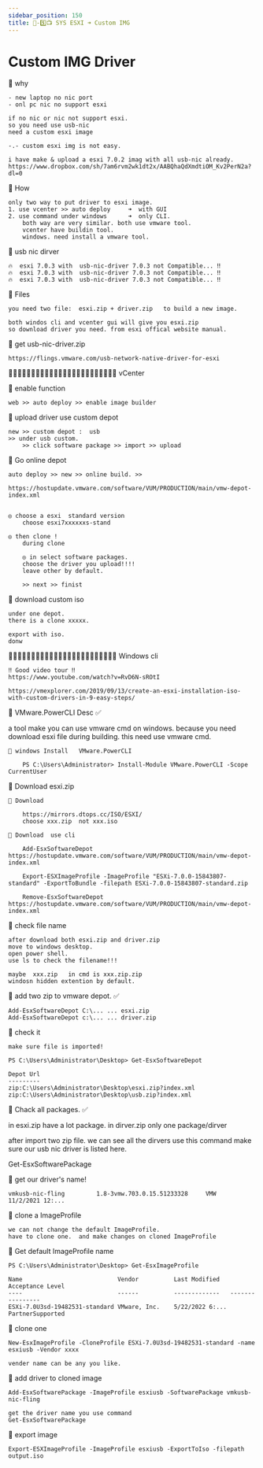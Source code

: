 ```yaml
---
sidebar_position: 150
title: 🎪-5️⃣📺 SYS ESXI ➜ Custom IMG
---
```


# Custom IMG Driver 



🔵 why

    - new laptop no nic port 
    - onl pc nic no support esxi

    if no nic or nic not support esxi.
    so you need use usb-nic
    need a custom esxi image 

    -.- custom esxi img is not easy. 

    i have make & upload a esxi 7.0.2 imag with all usb-nic already.
    https://www.dropbox.com/sh/7am6rvm2wk1dt2x/AABQhaQdXmdtiOM_Kv2PerN2a?dl=0



🔵 How

    only two way to put driver to esxi image.
    1. use vcenter >> auto deploy     ➜  with GUI
    2. use command under windows      ➜  only CLI.
        both way are very similar. both use vmware tool.
        vcenter have buildin tool.
        windows. need install a vmware tool.



🔵 usb nic dirver

    🔥  esxi 7.0.3 with  usb-nic-driver 7.0.3 not Compatible... ‼️
    🔥  esxi 7.0.3 with  usb-nic-driver 7.0.3 not Compatible... ‼️
    🔥  esxi 7.0.3 with  usb-nic-driver 7.0.3 not Compatible... ‼️



🔵 Files 

    you need two file:  esxi.zip + driver.zip   to build a new image.
    
    both windos cli and vcenter gui will give you esxi.zip 
    so download driver you need. from esxi offical website manual.



🔵 get usb-nic-driver.zip

    https://flings.vmware.com/usb-network-native-driver-for-esxi



🔵🔵🔵🔵🔵🔵🔵🔵🔵🔵🔵🔵🔵🔵🔵🔵🔵🔵🔵🔵🔵🔵🔵🔵 vCenter 


🔶 enable function

    web >> auto deploy >> enable image builder 


🔶 upload driver  use custom depot

    new >> custom depot :  usb 
    >> under usb custom.    
        >> click software package >> import >> upload 


🔶 Go online depot 


    auto deploy >> new >> online build. >>

    https://hostupdate.vmware.com/software/VUM/PRODUCTION/main/vmw-depot-index.xml


    ◎ choose a esxi  standard version
        choose esxi7xxxxxxs-stand 

    ◎ then clone ! 
        during clone 

        ◎ in select software packages.
        choose the driver you upload!!!! 
        leave other by default.

        >> next >> finist 


🔶 download custom iso

    under one depot.
    there is a clone xxxxx.

    export with iso. 
    donw 






🔵🔵🔵🔵🔵🔵🔵🔵🔵🔵🔵🔵🔵🔵🔵🔵🔵🔵🔵🔵🔵🔵🔵🔵 Windows cli 

    ‼️ Good video tour ‼️
    https://www.youtube.com/watch?v=RvD6N-sROtI

    https://vmexplorer.com/2019/09/13/create-an-esxi-installation-iso-with-custom-drivers-in-9-easy-steps/




🔵 VMware.PowerCLI Desc ✅

  a tool make you can use vmware cmd on windows.
  because you need download esxi file during building.
  this need use vmware cmd.


    🔶 windows Install   VMware.PowerCLI

        PS C:\Users\Administrator> Install-Module VMware.PowerCLI -Scope CurrentUser



🔵 Download esxi.zip


    🔶 Download 

        https://mirrors.dtops.cc/ISO/ESXI/
        choose xxx.zip  not xxx.iso

    🔶 Download  use cli 

        Add-EsxSoftwareDepot https://hostupdate.vmware.com/software/VUM/PRODUCTION/main/vmw-depot-index.xml

        Export-ESXImageProfile -ImageProfile "ESXi-7.0.0-15843807-standard" -ExportToBundle -filepath ESXi-7.0.0-15843807-standard.zip

        Remove-EsxSoftwareDepot https://hostupdate.vmware.com/software/VUM/PRODUCTION/main/vmw-depot-index.xml



🔵 check file name

    after download both esxi.zip and driver.zip
    move to windows desktop.
    open power shell.
    use ls to check the filename!!!

    maybe  xxx.zip   in cmd is xxx.zip.zip  
    windosn hidden extention by default.


🔵 add two zip to vmware depot. ✅

    Add-EsxSoftwareDepot C:\... ... esxi.zip
    Add-EsxSoftwareDepot c:\... ... driver.zip


🔶 check it 

    make sure file is imported! 

    PS C:\Users\Administrator\Desktop> Get-EsxSoftwareDepot

    Depot Url
    ---------
    zip:C:\Users\Administrator\Desktop\esxi.zip?index.xml
    zip:C:\Users\Administrator\Desktop\usb.zip?index.xml


🔵 Chack all packages. ✅

  in esxi.zip have a lot package.
  in dirver.zip only one package/dirver

  after import two zip file.
  we can see all the dirvers use this command
  make sure our usb nic driver is listed here.

  Get-EsxSoftwarePackage


🔶 get our driver's name!

    vmkusb-nic-fling         1.8-3vmw.703.0.15.51233328     VMW        11/2/2021 12:...



🔵  clone a ImageProfile

    we can not change the default ImageProfile.
    have to clone one.  and make changes on cloned ImageProfile


🔶 Get default ImageProfile name

    PS C:\Users\Administrator\Desktop> Get-EsxImageProfile

    Name                           Vendor          Last Modified   Acceptance Level
    ----                           ------          -------------   ----------------
    ESXi-7.0U3sd-19482531-standard VMware, Inc.    5/22/2022 6:... PartnerSupported


🔶 clone one 

    New-EsxImageProfile -CloneProfile ESXi-7.0U3sd-19482531-standard -name esxiusb -Vendor xxxx

    vender name can be any you like.



🔵 add driver to cloned image

    Add-EsxSoftwarePackage -ImageProfile esxiusb -SoftwarePackage vmkusb-nic-fling

    get the driver name you use command
    Get-EsxSoftwarePackage


🔵 export image

    Export-ESXImageProfile -ImageProfile esxiusb -ExportToIso -filepath output.iso





